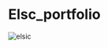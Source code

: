 # Elsc_portfolio
![elsic](https://user-images.githubusercontent.com/121009680/235366656-c886c311-68c5-4dff-95db-f26a0c3a3423.png)
